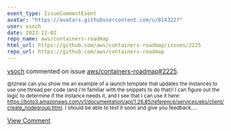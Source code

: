```yaml
---
event_type: IssueCommentEvent
avatar: "https://avatars.githubusercontent.com/u/814322?"
user: vsoch
date: 2023-12-02
repo_name: aws/containers-roadmap
html_url: https://github.com/aws/containers-roadmap/issues/2225
repo_url: https://github.com/aws/containers-roadmap
---
```


<a href='https://github.com/vsoch' target='_blank'>vsoch</a> commented on issue <a href='https://github.com/aws/containers-roadmap/issues/2225' target='_blank'>aws/containers-roadmap#2225</a>.

<small>@tzneal can you show me an example of a launch template that updates the instances to use one thread per code (and i'm familiar with the snippets to do that)! I can figure out the logic to determine if the instance needs it, and I see that I can use it here:  https://boto3.amazonaws.com/v1/documentation/api/1.26.85/reference/services/eks/client/create_nodegroup.html. I should be able to test it soon and give you feedback....</small>

<a href='https://github.com/aws/containers-roadmap/issues/2225' target='_blank'>View Comment</a>